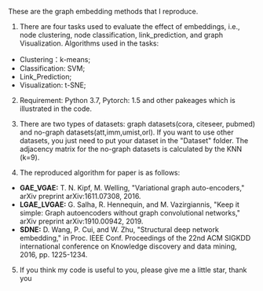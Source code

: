 These are the graph embedding methods that I reproduce.

1. There are four tasks used to evaluate the effect of embeddings, i.e., node clustering, node classification, link_prediction,  and graph Visualization. Algorithms used in the tasks:

* Clustering：k-means;
* Classification: SVM;
* Link_Prediction;
* Visualization: t-SNE;

2. Requirement: Python 3.7, Pytorch: 1.5 and other pakeages which is illustrated in the code.
   
3. There are two types of datasets: graph datasets(cora, citeseer, pubmed) and no-graph datasets(att,imm,umist,orl).   If you want to use other datasets, you just need to put your dataset in the "Dataset" folder.   The adjacency matrix for the no-graph datasets is calculated by the KNN (k=9).

3. The reproduced algorithm for paper is as follows:

* **GAE_VGAE:** T. N. Kipf, M. Welling, "Variational graph auto-encoders," arXiv preprint arXiv:1611.07308, 2016.
* **LGAE_LVGAE:** G. Salha, R. Hennequin, and   M. Vazirgiannis, "Keep it simple: Graph autoencoders without graph  convolutional networks," arXiv preprint arXiv:1910.00942, 2019.
* **SDNE:** D. Wang, P. Cui, and W. Zhu,  "Structural deep network embedding," in Proc. IEEE Conf. Proceedings of the 22nd ACM SIGKDD international conference on Knowledge discovery and
  data mining, 2016, pp. 1225-1234.
  
5. If you think my code is useful to you, please give me a little star, thank you
